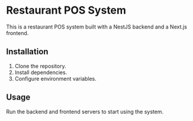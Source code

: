 # Restaurant POS System

This is a restaurant POS system built with a NestJS backend and a Next.js frontend.

## Installation

1. Clone the repository.
2. Install dependencies.
3. Configure environment variables.

## Usage

Run the backend and frontend servers to start using the system.